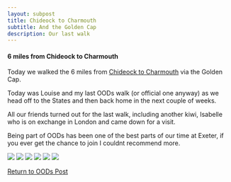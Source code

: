 ```yaml
---
layout: subpost
title: Chideock to Charmouth
subtitle: And the Golden Cap
description: Our last walk
---
```


<h4>6 miles from Chideock to Charmouth</h4>

Today we walked the 6 miles from <a target="_blank" href="https://www.southwestcoastpath.org.uk/walksdb/693/">Chideock to Charmouth</a> via the Golden Cap. 

Today was Louise and my last OODs walk (or official one anyway) as we head off to the States and then back home in the next couple of weeks. 

All our friends turned out for the last walk, including another kiwi, Isabelle who is on exchange in London and came down for a visit. 

Being part of OODs has been one of the best parts of our time at Exeter, if you ever get the chance to join I couldnt recommend more. 

<img src="https://adventuresofthetravellingtwins.com/Photos/2014-02-02-ChideockToCharmouth/day11-min.JPG" class="image1">
<img src="https://adventuresofthetravellingtwins.com/Photos/2014-02-02-ChideockToCharmouth/day12-min.JPG" class="image1">
<img src="https://adventuresofthetravellingtwins.com/Photos/2014-02-02-ChideockToCharmouth/day13-min.JPG" class="image1">
<img src="https://adventuresofthetravellingtwins.com/Photos/2014-02-02-ChideockToCharmouth/day14-min.JPG" class="image1">
<img src="https://adventuresofthetravellingtwins.com/Photos/2014-02-02-ChideockToCharmouth/day15-min.JPG" class="image1">
<img src="https://adventuresofthetravellingtwins.com/Photos/2014-02-02-ChideockToCharmouth/day16-min.JPG" class="image1">

<a href="https://adventuresofthetravellingtwins.com/2013/09/21/oddswalks/">Return to OODs Post</a>

